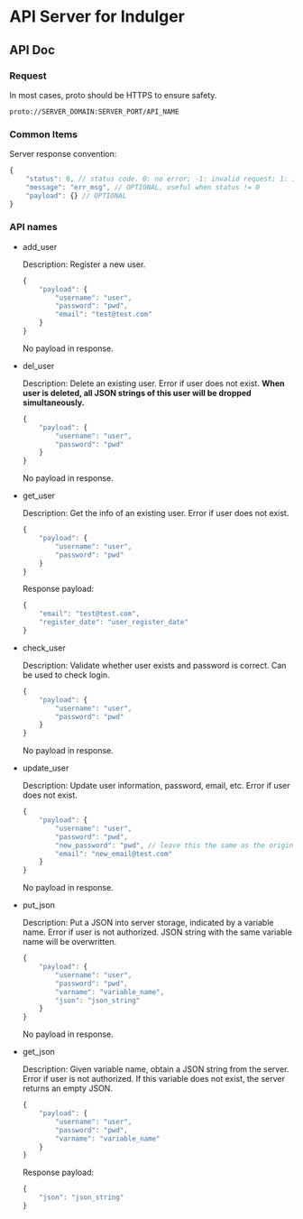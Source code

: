 # API Server for Indulger

## API Doc

### Request

In most cases, proto should be HTTPS to ensure safety.

```
proto://SERVER_DOMAIN:SERVER_PORT/API_NAME
```

### Common Items

Server response convention:

```javascript
{
    "status": 0, // status code. 0: no error; -1: invalid request; 1: invalid username or password
    "message": "err_msg", // OPTIONAL, useful when status != 0
    "payload": {} // OPTIONAL
}
```

### API names

+ add_user

  Description: Register a new user.

  ```javascript
  {
      "payload": {
          "username": "user",
          "password": "pwd",
          "email": "test@test.com"
      }
  }
  ```

  No payload in response.

+ del_user

  Description: Delete an existing user. Error if user does not exist. **When user is deleted, all JSON strings of this user will be dropped simultaneously.**

  ```javascript
  {
      "payload": {
          "username": "user",
          "password": "pwd"
      }
  }
  ```

  No payload in response.

+ get_user

  Description: Get the info of an existing user. Error if user does not exist.

  ```javascript
  {
      "payload": {
          "username": "user",
          "password": "pwd"
      }
  }
  ```

  Response payload:

  ```javascript
  {
      "email": "test@test.com",
      "register_date": "user_register_date"
  }
  ```

+ check_user

  Description: Validate whether user exists and password is correct. Can be used to check login.

  ```javascript
  {
      "payload": {
          "username": "user",
          "password": "pwd"
      }
  }
  ```

  No payload in response.

+ update_user

  Description: Update user information, password, email, etc. Error if user does not exist.

  ```javascript
  {
      "payload": {
          "username": "user",
          "password": "pwd",
          "new_password": "pwd", // leave this the same as the original val to keep it unchanged
          "email": "new_email@test.com"
      }
  }
  ```

  No payload in response.

+ put_json

  Description: Put a JSON into server storage, indicated by a variable name. Error if user is not authorized. JSON string with the same variable name will be overwritten.

  ```javascript
  {
      "payload": {
          "username": "user",
          "password": "pwd",
          "varname": "variable_name",
          "json": "json_string"
      }
  }
  ```

  No payload in response.

+ get_json

  Description: Given variable name, obtain a JSON string from the server. Error if user is not authorized. If this variable does not exist, the server returns an empty JSON.

  ```javascript
  {
      "payload": {
          "username": "user",
          "password": "pwd",
          "varname": "variable_name"
      }
  }
  ```

  Response payload:

  ```javascript
  {
      "json": "json_string"
  }
  ```

  

